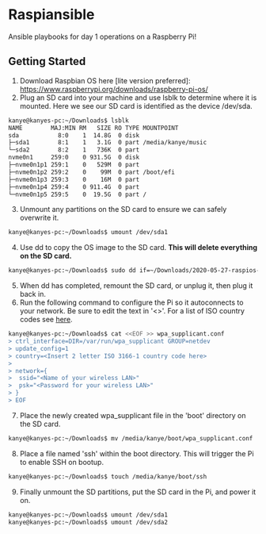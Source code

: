 # Raspiansible
Ansible playbooks for day 1 operations on a Raspberry Pi!

## Getting Started
1. Download Raspbian OS here [lite version preferred]: https://www.raspberrypi.org/downloads/raspberry-pi-os/
2. Plug an SD card into your machine and use lsblk to determine where it is mounted. Here we see our SD card is identified as the device /dev/sda.
```bash
kanye@kanyes-pc:~/Downloads$ lsblk
NAME        MAJ:MIN RM   SIZE RO TYPE MOUNTPOINT
sda           8:0    1  14.8G  0 disk 
├─sda1        8:1    1   3.1G  0 part /media/kanye/music
└─sda2        8:2    1   736K  0 part
nvme0n1     259:0    0 931.5G  0 disk 
├─nvme0n1p1 259:1    0   529M  0 part 
├─nvme0n1p2 259:2    0    99M  0 part /boot/efi
├─nvme0n1p3 259:3    0    16M  0 part 
├─nvme0n1p4 259:4    0 911.4G  0 part 
└─nvme0n1p5 259:5    0  19.5G  0 part /
```
3. Unmount any partitions on the SD card to ensure we can safely overwrite it.
```bash
kanye@kanyes-pc:~/Downloads$ umount /dev/sda1
```
4. Use dd to copy the OS image to the SD card. **This will delete everything on the SD card.**
```bash
kanye@kanyes-pc:~/Downloads$ sudo dd if=~/Downloads/2020-05-27-raspios-buster-lite-armhf.img of=/dev/sda bs=4096
```
5. When dd has completed, remount the SD card, or unplug it, then plug it back in.
6. Run the following command to configure the Pi so it autoconnects to your network. Be sure to edit the text in '<>'. For a list of ISO country codes see [here](https://en.wikipedia.org/wiki/ISO_3166-1).
```bash
kanye@kanyes-pc:~/Downloads$ cat <<EOF >> wpa_supplicant.conf
> ctrl_interface=DIR=/var/run/wpa_supplicant GROUP=netdev
> update_config=1
> country=<Insert 2 letter ISO 3166-1 country code here>
> 
> network={
>  ssid="<Name of your wireless LAN>"
>  psk="<Password for your wireless LAN>"
> }
> EOF
```
7. Place the newly created wpa_supplicant file in the 'boot' directory on the SD card.
```bash
kanye@kanyes-pc:~/Downloads$ mv /media/kanye/boot/wpa_supplicant.conf
```
8. Place a file named 'ssh' within the boot directory. This will trigger the Pi to enable SSH on bootup.
```bash
kanye@kanyes-pc:~/Downloads$ touch /media/kanye/boot/ssh
```
9. Finally unmount the SD partitions, put the SD card in the Pi, and power it on.
```bash
kanye@kanyes-pc:~/Downloads$ umount /dev/sda1
kanye@kanyes-pc:~/Downloads$ umount /dev/sda2
```
